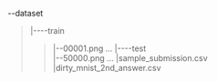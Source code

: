 --dataset<br>
>|----train<br>
>>|--00001.png ...
>|----test<br>
>>|--50000.png ...
>|sample_submission.csv<br>
>|dirty_mnist_2nd_answer.csv<br>

